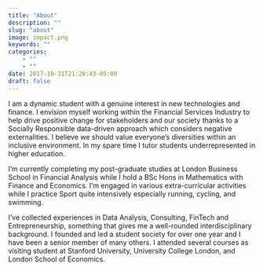 ```yaml
---
title: "About"
description: ""
slug: "about"
image: impact.png
keywords: ""
categories: 
    - ""
    - ""
date: 2017-10-31T21:28:43-05:00
draft: false
---
```


I am a dynamic student with a genuine interest in new technologies and finance. I envision myself working within the Financial Services Industry to help drive positive change for stakeholders and our society thanks to a Socially Responsible data-driven approach which considers negative externalities. I believe we should value everyone’s diversities within an inclusive environment. In my spare time I tutor students underrepresented in higher education.

I’m currently completing my post-graduate studies at London Business School in Financial Analysis while I hold a BSc Hons in Mathematics with Finance and Economics.
I’m engaged in various extra-curricular activities while I practice Sport quite intensively especially running, cycling, and swimming.

I’ve collected experiences in Data Analysis, Consulting, FinTech and Entrepreneurship, something that gives me a well-rounded interdisciplinary background. I founded and led a student society for over one year and I have been a senior member of many others. I attended several courses as visiting student at Stanford University, University College London, and London School of Economics.
